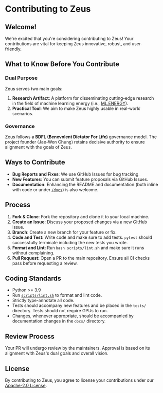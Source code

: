 # Contributing to Zeus

## Welcome!

We're excited that you're considering contributing to Zeus! Your contributions are vital for keeping Zeus innovative, robust, and user-friendly.

## What to Know Before You Contribute

### Dual Purpose

Zeus serves two main goals:
1. **Research Artifact**: A platform for disseminating cutting-edge research in the field of machine learning energy (i.e., [ML.ENERGY](https://ml.energy)).
2. **Practical Tool**: We aim to make Zeus highly usable in real-world scenarios.

### Governance

Zeus follows a **BDFL (Benevolent Dictator For Life)** governance model. The project founder (Jae-Won Chung) retains decisive authority to ensure alignment with the goals of Zeus.

## Ways to Contribute

- **Bug Reports and Fixes**: We use GitHub Issues for bug tracking.
- **New Features**: You can submit feature proposals via GitHub Issues.
- **Documentation**: Enhancing the README and documentation (both inline with code or under [`/docs`](/docs)) is also welcome.

## Process

1. **Fork & Clone**: Fork the repository and clone it to your local machine.
2. **Create an Issue**: Discuss your proposed changes via a new GitHub Issue.
3. **Branch**: Create a new branch for your feature or fix.
4. **Code and Test**: Write code and make sure to add tests. `pytest` should successfully terminate including the new tests you wrote.
5. **Format and Lint**: Run `bash scripts/lint.sh` and make sure it runs without complaining.
6. **Pull Request**: Open a PR to the main repository. Ensure all CI checks pass before requesting a review.

## Coding Standards

- Python >= 3.9
- Run [`scripts/lint.sh`](/scripts/lint.sh) to format and lint code.
- Strictly type-annotate all code.
- Tests should accompany new features and be placed in the `tests/` directory. Tests should not require GPUs to run.
- Changes, whenever appropriate, should be accompanied by documentation changes in the `docs/` directory.

## Review Process

Your PR will undergo review by the maintainers. Approval is based on its alignment with Zeus's dual goals and overall vision.

## License

By contributing to Zeus, you agree to license your contributions under our [Apache-2.0 License](/LICENSE).
